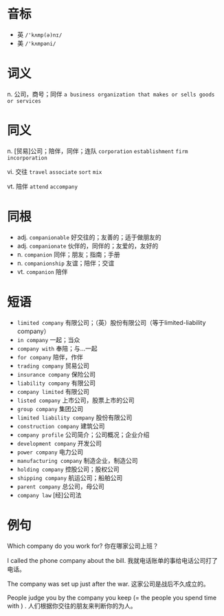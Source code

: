 # 音标

- 英 `/'kʌmp(ə)nɪ/`
- 美 `/'kʌmpəni/`

# 词义

n. 公司，商号；同伴
`a business organization that makes or sells goods or services`

# 同义

n. [贸易]公司；陪伴，同伴；连队
`corporation` `establishment` `firm` `incorporation`

vi. 交往
`travel` `associate` `sort` `mix`

vt. 陪伴
`attend` `accompany`

# 同根

- adj. `companionable` 好交往的；友善的；适于做朋友的
- adj. `companionate` 伙伴的，同伴的；友爱的，友好的
- n. `companion` 同伴；朋友；指南；手册
- n. `companionship` 友谊；陪伴；交谊
- vt. `companion` 陪伴

# 短语

- `limited company` 有限公司；（英）股份有限公司（等于limited-liability company）
- `in company` 一起；当众
- `company with` 奉陪；与…一起
- `for company` 陪伴，作伴
- `trading company` 贸易公司
- `insurance company` 保险公司
- `liability company` 有限公司
- `company limited` 有限公司
- `listed company` 上市公司，股票上市的公司
- `group company` 集团公司
- `limited liability company` 股份有限公司
- `construction company` 建筑公司
- `company profile` 公司简介；公司概况；企业介绍
- `development company` 开发公司
- `power company` 电力公司
- `manufacturing company` 制造企业，制造公司
- `holding company` 控股公司；股权公司
- `shipping company` 航运公司；船舶公司
- `parent company` 总公司，母公司
- `company law` [经]公司法

# 例句

Which company do you work for?
你在哪家公司上班？

I called the phone company about the bill.
我就电话账单的事给电话公司打了电话。

The company was set up just after the war.
这家公司是战后不久成立的。

People judge you by the company you keep (= the people you spend time with ) .
人们根据你交往的朋友来判断你的为人。



